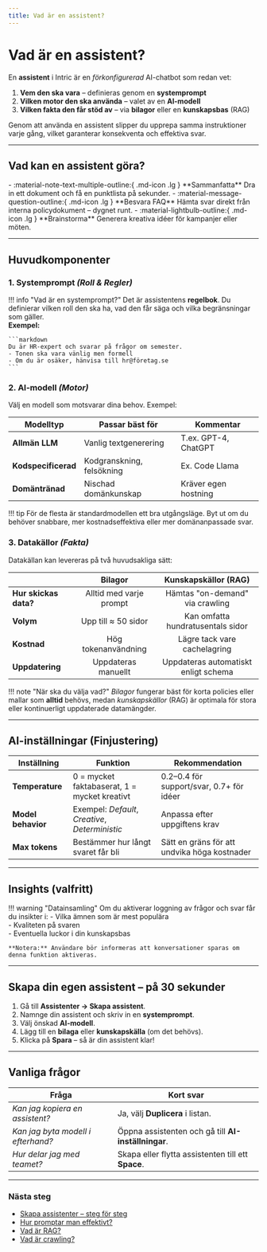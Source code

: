 ```yaml
---
title: Vad är en assistent?
---
```


# Vad är en assistent?

En **assistent** i Intric är en _förkonfigurerad_ AI-chatbot som redan vet:

1. **Vem den ska vara** – definieras genom en **systemprompt**  
2. **Vilken motor den ska använda** – valet av en **AI-modell**  
3. **Vilken fakta den får stöd av** – via **bilagor** eller en **kunskaps­bas** (RAG)

Genom att använda en assistent slipper du upprepa samma instruktioner varje gång, vilket garanterar konsekventa och effektiva svar.

---

## Vad kan en assistent göra?

<div class="grid cards" markdown>
- :material-note-text-multiple-outline:{ .md-icon .lg } **Sammanfatta**  
  Dra in ett dokument och få en punktlista på sekunder.
- :material-message-question-outline:{ .md-icon .lg } **Besvara FAQ**  
  Hämta svar direkt från interna policydokument – dygnet runt.
- :material-lightbulb-outline:{ .md-icon .lg } **Brainstorma**  
  Generera kreativa idéer för kampanjer eller möten.
</div>

---

## Huvudkomponenter

### 1. Systemprompt *(Roll & Regler)*

!!! info "Vad är en systemprompt?"
    Det är assistentens **regelbok**. Du definierar vilken roll den ska ha, vad den får säga och vilka begränsningar som gäller.  
    **Exempel:**

    ```markdown
    Du är HR-expert och svarar på frågor om semester.  
    - Tonen ska vara vänlig men formell  
    - Om du är osäker, hänvisa till hr@företag.se
    ```

### 2. AI-modell *(Motor)*

Välj en modell som motsvarar dina behov. Exempel:

| Modelltyp           | Passar bäst för         | Kommentar                |
|---------------------|-------------------------|--------------------------|
| **Allmän LLM**      | Vanlig textgenerering   | T.ex. GPT-4, ChatGPT      |
| **Kodspecificerad** | Kodgranskning, felsökning | Ex. Code Llama           |
| **Domäntränad**     | Nischad domänkunskap    | Kräver egen hostning     |

!!! tip
    För de flesta är standardmodellen ett bra utgångsläge. Byt ut om du behöver snabbare, mer kostnadseffektiva eller mer domänanpassade svar.

### 3. Datakällor *(Fakta)*

Datakällan kan levereras på två huvudsakliga sätt:

|                        | **Bilagor**             | **Kunskaps­källor (RAG)**          |
|------------------------|:-----------------------:|:---------------------------------:|
| **Hur skickas data?**  | Alltid med varje prompt | Hämtas "on-demand" via crawling   |
| **Volym**              | Upp till ≈ 50 sidor      | Kan omfatta hundratusentals sidor |
| **Kostnad**            | Hög tokenanvändning      | Lägre tack vare cachelagring      |
| **Uppdatering**        | Uppdateras manuellt      | Uppdateras automatiskt enligt schema |

!!! note "När ska du välja vad?"
    *Bilagor* fungerar bäst för korta policies eller mallar som **alltid** behövs, medan *kunskaps­källor* (RAG) är optimala för stora eller kontinuerligt uppdaterade datamängder.

---

## AI-inställningar (Finjustering)

| Inställning         | Funktion                                            | Rekommendation                            |
|---------------------|-----------------------------------------------------|-------------------------------------------|
| **Temperature**     | 0 = mycket faktabaserat, 1 = mycket kreativt        | 0.2–0.4 för support/svar, 0.7+ för idéer    |
| **Model behavior**  | Exempel: _Default_, _Creative_, _Deterministic_      | Anpassa efter uppgiftens krav             |
| **Max tokens**      | Bestämmer hur långt svaret får bli                  | Sätt en gräns för att undvika höga kostnader|

---

## Insights (valfritt)

!!! warning "Datainsamling"
    Om du aktiverar loggning av frågor och svar får du insikter i:
    - Vilka ämnen som är mest populära  
    - Kvaliteten på svaren  
    - Eventuella luckor i din kunskaps­bas  

    **Notera:** Användare bör informeras att konversationer sparas om denna funktion aktiveras.

---

## Skapa din egen assistent – på 30 sekunder

1. Gå till **Assistenter → Skapa assistent**.
2. Namnge din assistent och skriv in en **systemprompt**.
3. Välj önskad **AI-modell**.
4. Lägg till en **bilaga** eller **kunskaps­källa** (om det behövs).
5. Klicka på **Spara** – så är din assistent klar!

---

## Vanliga frågor

| Fråga                          | Kort svar                                  |
|--------------------------------|--------------------------------------------|
| _Kan jag kopiera en assistent?_    | Ja, välj **Duplicera** i listan.             |
| _Kan jag byta modell i efterhand?_  | Öppna assistenten och gå till **AI-inställningar**. |
| _Hur delar jag med teamet?_         | Skapa eller flytta assistenten till ett **Space**.  |

---

### Nästa steg

- [Skapa assistenter – steg för steg](skapa-assistenter.md)  
- [Hur promptar man effektivt?](../../kom-igang/hur-promptar-man.md)  
- [Vad är RAG?](../kunskapsbaser/vad-ar-rag.md)  
- [Vad är crawling?](../kunskapsbaser/vad-ar-crawling.md)